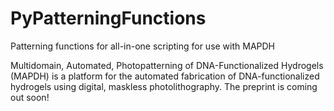 # PyPatterningFunctions
Patterning functions for all-in-one scripting for use with MAPDH

Multidomain, Automated, Photopatterning of DNA-Functionalized Hydrogels (MAPDH) is a platform for the automated fabrication of DNA-functionalized hydrogels using digital, maskless photolithography. The preprint is coming out soon!
